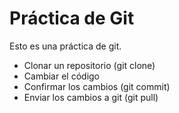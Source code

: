 # Práctica de Git

Esto es una práctica de git.

- Clonar un repositorio (git clone)
- Cambiar el código 
- Confirmar los cambios (git commit)
- Enviar los cambios a git (git pull)